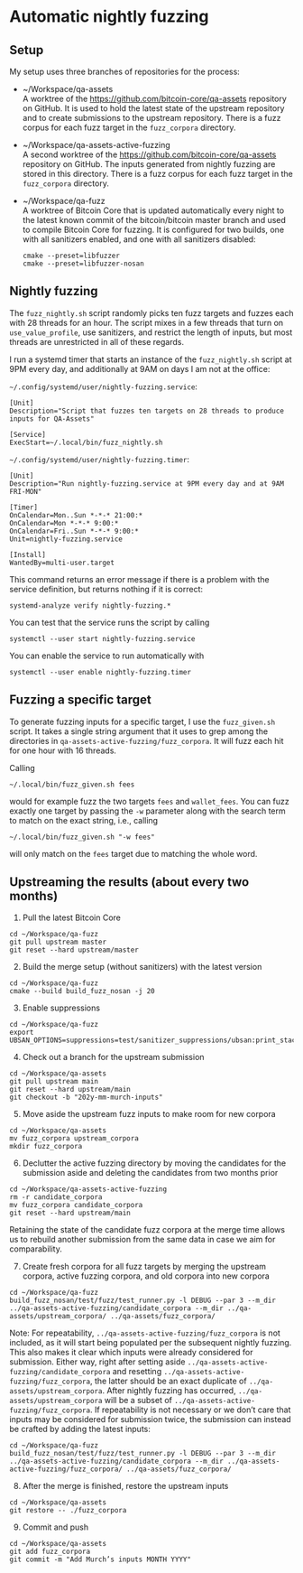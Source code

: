 # Automatic nightly fuzzing

## Setup

My setup uses three branches of repositories for the process:

- ~/Workspace/qa-assets  
    A worktree of the https://github.com/bitcoin-core/qa-assets repository on GitHub. It is used to hold the latest state of the upstream repository and to create submissions to the upstream repository. There is a fuzz corpus for each fuzz target in the `fuzz_corpora` directory.
- ~/Workspace/qa-assets-active-fuzzing  
    A second worktree of the https://github.com/bitcoin-core/qa-assets repository on GitHub. The inputs generated from nightly fuzzing are stored in this directory. There is a fuzz corpus for each fuzz target in the `fuzz_corpora` directory.
- ~/Workspace/qa-fuzz  
    A worktree of Bitcoin Core that is updated automatically every night to the latest known commit of the bitcoin/bitcoin master branch and used to compile Bitcoin Core for fuzzing. It is configured for two builds, one with all sanitizers enabled, and one with all sanitizers disabled:

    ```
    cmake --preset=libfuzzer
    cmake --preset=libfuzzer-nosan
    ```

## Nightly fuzzing

The `fuzz_nightly.sh` script randomly picks ten fuzz targets and fuzzes each with 28 threads for an hour. The script mixes in a few threads that turn on `use_value_profile`, use sanitizers, and restrict the length of inputs, but most threads are unrestricted in all of these regards.

I run a systemd timer that starts an instance of the `fuzz_nightly.sh` script at 9PM every day, and additionally at 9AM on days I am not at the office:

`~/.config/systemd/user/nightly-fuzzing.service`:
```
[Unit]
Description="Script that fuzzes ten targets on 28 threads to produce inputs for QA-Assets"

[Service]
ExecStart=~/.local/bin/fuzz_nightly.sh
```

`~/.config/systemd/user/nightly-fuzzing.timer`:
```
[Unit]
Description="Run nightly-fuzzing.service at 9PM every day and at 9AM FRI-MON"

[Timer]
OnCalendar=Mon..Sun *-*-* 21:00:*
OnCalendar=Mon *-*-* 9:00:*
OnCalendar=Fri..Sun *-*-* 9:00:*
Unit=nightly-fuzzing.service

[Install]
WantedBy=multi-user.target
```

This command returns an error message if there is a problem with the service definition, but returns nothing if it is correct:
```
systemd-analyze verify nightly-fuzzing.*
```

You can test that the service runs the script by calling
```
systemctl --user start nightly-fuzzing.service
```

You can enable the service to run automatically with
```
systemctl --user enable nightly-fuzzing.timer
```

## Fuzzing a specific target

To generate fuzzing inputs for a specific target, I use the `fuzz_given.sh` script. It takes a single string argument that it uses to grep among the directories in `qa-assets-active-fuzzing/fuzz_corpora`. It will fuzz each hit for one hour with 16 threads.

Calling

```
~/.local/bin/fuzz_given.sh fees
```

would for example fuzz the two targets `fees` and `wallet_fees`. You can fuzz exactly one target by passing the `-w` parameter along with the search term to match on the exact string, i.e., calling

```
~/.local/bin/fuzz_given.sh "-w fees"
```

will only match on the `fees` target due to matching the whole word.

## Upstreaming the results (about every two months)

1. Pull the latest Bitcoin Core
```
cd ~/Workspace/qa-fuzz
git pull upstream master
git reset --hard upstream/master
```

2. Build the merge setup (without sanitizers) with the latest version
```
cd ~/Workspace/qa-fuzz
cmake --build build_fuzz_nosan -j 20
```

3. Enable suppressions
```
cd ~/Workspace/qa-fuzz
export UBSAN_OPTIONS=suppressions=test/sanitizer_suppressions/ubsan:print_stacktrace=1:halt_on_error=1:report_error_type=1
```

4. Check out a branch for the upstream submission
```
cd ~/Workspace/qa-assets
git pull upstream main
git reset --hard upstream/main
git checkout -b "202y-mm-murch-inputs"
```

5. Move aside the upstream fuzz inputs to make room for new corpora
```
cd ~/Workspace/qa-assets
mv fuzz_corpora upstream_corpora
mkdir fuzz_corpora
```

6. Declutter the active fuzzing directory by moving the candidates for the submission aside and deleting the candidates from two months prior
```
cd ~/Workspace/qa-assets-active-fuzzing
rm -r candidate_corpora
mv fuzz_corpora candidate_corpora
git reset --hard upstream/main
```

Retaining the state of the candidate fuzz corpora at the merge time allows us to rebuild another submission from the same data in case we aim for comparability.

7. Create fresh corpora for all fuzz targets by merging the upstream corpora, active fuzzing corpora, and old corpora into new corpora
```
cd ~/Workspace/qa-fuzz
build_fuzz_nosan/test/fuzz/test_runner.py -l DEBUG --par 3 --m_dir ../qa-assets-active-fuzzing/candidate_corpora --m_dir ../qa-assets/upstream_corpora/ ../qa-assets/fuzz_corpora/
```

Note: For repeatability, `../qa-assets-active-fuzzing/fuzz_corpora` is not included, as it will start being populated per the subsequent nightly fuzzing. This also makes it clear which inputs were already considered for submission. Either way, right after setting aside `../qa-assets-active-fuzzing/candidate_corpora` and resetting `../qa-assets-active-fuzzing/fuzz_corpora`, the latter should be an exact duplicate of `../qa-assets/upstream_corpora`. After nightly fuzzing has occurred, `../qa-assets/upstream_corpora` will be a subset of `../qa-assets-active-fuzzing/fuzz_corpora`. If repeatability is not necessary or we don’t care that inputs may be considered for submission twice, the submission can instead be crafted by adding the latest inputs:

```
cd ~/Workspace/qa-fuzz
build_fuzz_nosan/test/fuzz/test_runner.py -l DEBUG --par 3 --m_dir ../qa-assets-active-fuzzing/candidate_corpora --m_dir ../qa-assets-active-fuzzing/fuzz_corpora/ ../qa-assets/fuzz_corpora/
```

8. After the merge is finished, restore the upstream inputs
```
cd ~/Workspace/qa-assets
git restore -- ./fuzz_corpora
```

9. Commit and push
```
cd ~/Workspace/qa-assets
git add fuzz_corpora
git commit -m "Add Murch’s inputs MONTH YYYY"
```

